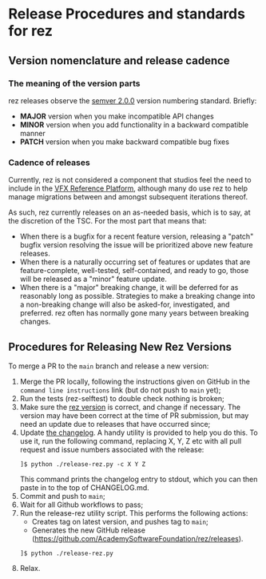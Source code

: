 # Release Procedures and standards for rez

## Version nomenclature and release cadence

### The meaning of the version parts

rez releases observe the [semver 2.0.0](https://semver.org/) version numbering standard.
Briefly:

* **MAJOR** version when you make incompatible API changes
* **MINOR** version when you add functionality in a backward compatible manner
* **PATCH** version when you make backward compatible bug fixes

### Cadence of releases

Currently, rez is not considered a component that studios feel the need to
include in the [VFX Reference Platform](https://vfxplatform.com/), although
many do use rez to help manage migrations between and amongst subsequent
iterations thereof.

As such, rez currently releases on an as-needed basis, which is to say, at the
discretion of the TSC. For the most part that means that:

* When there is a bugfix for a recent feature version, releasing a "patch"
bugfix version resolving the issue will be prioritized above new feature
releases.
* When there is a naturally occurring set of features or updates that are
feature-complete, well-tested, self-contained, and ready to go, those will be
released as a "minor" feature update.
* When there is a "major" breaking change, it will be deferred for as reasonably
long as possible. Strategies to make a breaking change into a non-breaking
change will also be asked-for, investigated, and preferred. rez often has
normally gone many years between breaking changes.

## Procedures for Releasing New Rez Versions

To merge a PR to the `main` branch and release a new version:

1. Merge the PR locally, following the instructions given on GitHub in the
   `command line instructions` link (but do not push to `main` yet);
2. Run the tests (rez-selftest) to double check nothing is broken;
3. Make sure the [rez version](https://github.com/AcademySoftwareFoundation/rez/blob/main/src/rez/utils/_version.py)
   is correct, and change if necessary. The version may have been correct at the
   time of PR submission, but may need an update due to releases that have occurred
   since;
4. Update [the changelog](CHANGELOG.md). A handy utility is provided to help you do this.
   To use it, run the following command, replacing X, Y, Z etc with all pull request
   and issue numbers associated with the release:
   ```
   ]$ python ./release-rez.py -c X Y Z
   ```
   This command prints the changelog entry to stdout, which you can then paste in
   to the top of CHANGELOG.md.
5. Commit and push to `main`;
6. Wait for all Github workflows to pass;
7. Run the release-rez utility script. This performs the following actions:
   * Creates tag on latest version, and pushes tag to `main`;
   * Generates the new GitHub release (https://github.com/AcademySoftwareFoundation/rez/releases).
   ```
   ]$ python ./release-rez.py
   ```
8. Relax.
